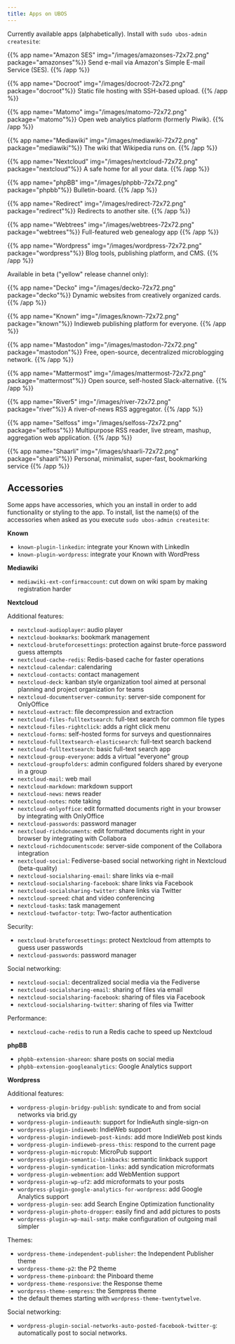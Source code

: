 ```yaml
---
title: Apps on UBOS
---
```


Currently available apps (alphabetically). Install with `sudo ubos-admin createsite`:

{{% app name="Amazon SES" img="/images/amazonses-72x72.png" package="amazonses"%}}
Send e-mail via Amazon's Simple E-mail Service (SES).
{{% /app %}}

{{% app name="Docroot" img="/images/docroot-72x72.png" package="docroot"%}}
Static file hosting with SSH-based upload.
{{% /app %}}

{{% app name="Matomo" img="/images/matomo-72x72.png" package="matomo"%}}
Open web analytics platform (formerly Piwik).
{{% /app %}}

{{% app name="Mediawiki" img="/images/mediawiki-72x72.png" package="mediawiki"%}}
The wiki that Wikipedia runs on.
{{% /app %}}

{{% app name="Nextcloud" img="/images/nextcloud-72x72.png" package="nextcloud"%}}
A safe home for all your data.
{{% /app %}}

{{% app name="phpBB" img="/images/phpbb-72x72.png" package="phpbb"%}}
Bulletin-board.
{{% /app %}}

{{% app name="Redirect" img="/images/redirect-72x72.png" package="redirect"%}}
Redirects to another site.
{{% /app %}}

{{% app name="Webtrees" img="/images/webtrees-72x72.png" package="webtrees"%}}
Full-featured web genealogy app
{{% /app %}}

{{% app name="Wordpress" img="/images/wordpress-72x72.png" package="wordpress"%}}
Blog tools, publishing platform, and CMS.
{{% /app %}}

Available in beta ("yellow" release channel only):

{{% app name="Decko" img="/images/decko-72x72.png" package="decko"%}}
Dynamic websites from creatively organized cards.
{{% /app %}}

{{% app name="Known" img="/images/known-72x72.png" package="known"%}}
Indieweb publishing platform for everyone.
{{% /app %}}

{{% app name="Mastodon" img="/images/mastodon-72x72.png" package="mastodon"%}}
Free, open-source, decentralized microblogging network.
{{% /app %}}

{{% app name="Mattermost" img="/images/mattermost-72x72.png" package="mattermost"%}}
Open source, self-hosted Slack-alternative.
{{% /app %}}

{{% app name="River5" img="/images/river-72x72.png" package="river"%}}
A river-of-news RSS aggregator.
{{% /app %}}

{{% app name="Selfoss" img="/images/selfoss-72x72.png" package="selfoss"%}}
Multipurpose RSS reader, live stream, mashup, aggregation web application.
{{% /app %}}

{{% app name="Shaarli" img="/images/shaarli-72x72.png" package="shaarli"%}}
Personal, minimalist, super-fast, bookmarking service
{{% /app %}}

## Accessories

Some apps have accessories, which you an install in order to add functionality or styling
to the app. To install, list the name(s) of the accessories when asked as you execute
`sudo ubos-admin createsite`:

**Known**

   * `known-plugin-linkedin`: integrate your Known with LinkedIn
   * `known-plugin-wordpress`: integrate your Known with WordPress

**Mediawiki**

   * `mediawiki-ext-confirmaccount`: cut down on wiki spam by making registration harder

**Nextcloud**

   Additional features:

   * `nextcloud-audioplayer`: audio player
   * `nextcloud-bookmarks`: bookmark management
   * `nextcloud-bruteforcesettings`: protection against brute-force password guess attempts
   * `nextcloud-cache-redis`: Redis-based cache for faster operations
   * `nextcloud-calendar`: calendaring
   * `nextcloud-contacts`: contact management
   * `nextcloud-deck`: kanban style organization tool aimed at personal planning and
     project organization for teams
   * `nextcloud-documentserver-community`: server-side component for OnlyOffice
   * `nextcloud-extract`: file decompression and extraction
   * `nextcloud-files-fulltextsearch`: full-text search for common file types
   * `nextcloud-files-rightclick`: adds a right click menu
   * `nextcloud-forms`: self-hosted forms for surveys and questionnaires
   * `nextcloud-fulltextsearch-elasticsearch`: full-text search backend
   * `nextcloud-fulltextsearch`: basic full-text search app
   * `nextcloud-group-everyone`: adds a virtual "everyone" group
   * `nextcloud-groupfolders`: admin configured folders shared by everyone in a group
   * `nextcloud-mail`: web mail
   * `nextcloud-markdown`: markdown support
   * `nextcloud-news`: news reader
   * `nextcloud-notes`: note taking
   * `nextcloud-onlyoffice`: edit formatted documents right in your browser
     by integrating with OnlyOffice
   * `nextcloud-passwords`: password manager
   * `nextcloud-richdocuments`: edit formatted documents right in your browser
     by integrating with Collabora
   * `nextcloud-richdocumentscode`: server-side component of the
     Collabora integration
   * `nextcloud-social`: Fediverse-based social networking right in Nextcloud (beta-quality)
   * `nextcloud-socialsharing-email`: share links via e-mail
   * `nextcloud-socialsharing-facebook`: share links via Facebook
   * `nextcloud-socialsharing-twitter`: share links via Twitter
   * `nextcloud-spreed`: chat and video conferencing
   * `nextcloud-tasks`: task management
   * `nextcloud-twofactor-totp`: Two-factor authentication

   Security:

   * `nextcloud-bruteforcesettings`: protect Nextcloud from attempts to guess user
     passwords
   * ``nextcloud-passwords``: password manager

   Social networking:

   * `nextcloud-social`: decentralized social media via the Fediverse
   * `nextcloud-socialsharing-email`: sharing of files via email
   * `nextcloud-socialsharing-facebook`: sharing of files via Facebook
   * `nextcloud-socialsharing-twitter`: sharing of files via Twitter

   Performance:

   * `nextcloud-cache-redis` to run a Redis cache to speed up Nextcloud

**phpBB**

   * `phpbb-extension-shareon`: share posts on social media
   * `phpbb-extension-googleanalytics`: Google Analytics support

**Wordpress**

   Additional features:

   * `wordpress-plugin-bridgy-publish`: syndicate to and from social networks via brid.gy
   * `wordpress-plugin-indieauth`: support for IndieAuth single-sign-on
   * `wordpress-plugin-indieweb`: IndieWeb support
   * `wordpress-plugin-indieweb-post-kinds`: add more IndieWeb post kinds
   * `wordpress-plugin-indieweb-press-this`: respond to the current page
   * `wordpress-plugin-micropub`: MicroPub support
   * `wordpress-plugin-semantic-linkbacks`: semantic linkback support
   * `wordpress-plugin-syndication-links`: add syndication microformats
   * `wordpress-plugin-webmention`: add WebMention support
   * `wordpress-plugin-wp-uf2`: add microformats to your posts
   * `wordpress-plugin-google-analytics-for-wordpress`: add Google Analytics support
   * `wordpress-plugin-seo`: add Search Engine Optimization functionality
   * `wordpress-plugin-photo-dropper`: easily find and add pictures to posts
   * `wordpress-plugin-wp-mail-smtp`: make configuration of outgoing mail simpler

   Themes:

   * `wordpress-theme-independent-publisher`: the Independent Publisher theme
   * `wordpress-theme-p2`: the P2 theme
   * `wordpress-theme-pinboard`: the Pinboard theme
   * `wordpress-theme-responsive`: the Response theme
   * `wordpress-theme-sempress`: the Sempress theme
   * the default themes starting with `wordpress-theme-twentytwelve`.

   Social networking:

   * `wordpress-plugin-social-networks-auto-posted-facebook-twitter-g`: automatically
     post to social networks.
